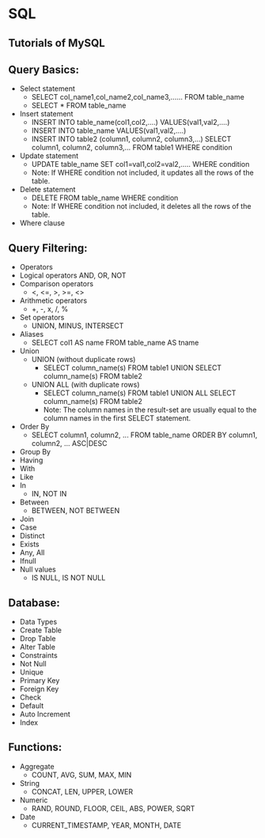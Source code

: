 # SQL
## Tutorials of MySQL

## Query Basics:
- Select statement
  - SELECT col_name1,col_name2,col_name3,...... FROM table_name
  - SELECT * FROM table_name
- Insert statement
  - INSERT INTO table_name(col1,col2,....) VALUES(val1,val2,....)
  - INSERT INTO table_name VALUES(val1,val2,....)
  - INSERT INTO table2 (column1, column2, column3,...) SELECT column1, column2, column3,… FROM table1 WHERE condition
- Update statement
  - UPDATE table_name SET col1=val1,col2=val2,..... WHERE condition
  - Note: If WHERE condition not included, it updates all the rows of the table.
- Delete statement
  - DELETE FROM table_name WHERE condition
  - Note: If WHERE condition not included, it deletes all the rows of the table.
- Where clause
## Query Filtering:
- Operators
- Logical operators
AND, OR, NOT
- Comparison operators
  - <, <=, >, >=, <>
- Arithmetic operators
  - +, -, x, /, %
- Set operators
  - UNION, MINUS, INTERSECT
- Aliases
  - SELECT col1 AS name FROM table_name AS tname
- Union
  - UNION (without duplicate rows)
    - SELECT column_name(s) FROM table1 UNION SELECT column_name(s) FROM table2
  - UNION ALL (with duplicate rows)
    - SELECT column_name(s) FROM table1 UNION ALL SELECT column_name(s) FROM table2
    - Note: The column names in the result-set are usually equal to the column names in the first SELECT statement.
- Order By
  - SELECT column1, column2, ... FROM table_name ORDER BY column1, column2, ... ASC|DESC
- Group By
- Having
- With
- Like
- In
   - IN, NOT IN
- Between
  - BETWEEN, NOT BETWEEN
- Join
- Case
- Distinct
- Exists
- Any, All
- Ifnull
- Null values
  - IS NULL, IS NOT NULL
## Database:
- Data Types
- Create Table
- Drop Table
- Alter Table
- Constraints
- Not Null
- Unique
- Primary Key
- Foreign Key
- Check
- Default
- Auto Increment
- Index
## Functions:
- Aggregate
  - COUNT, AVG, SUM, MAX, MIN
- String
  - CONCAT, LEN, UPPER, LOWER
- Numeric
  - RAND, ROUND, FLOOR, CEIL, ABS, POWER, SQRT
- Date
  - CURRENT_TIMESTAMP, YEAR, MONTH, DATE
